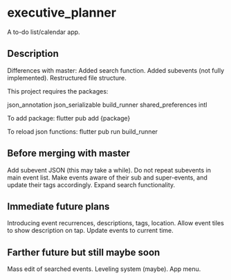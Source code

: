 # executive_planner

A to-do list/calendar app.

## Description

Differences with master:
Added search function.
Added subevents (not fully implemented).
Restructured file structure.

This project requires the packages:

json_annotation
json_serializable
build_runner
shared_preferences
intl

To add package:
flutter pub add {package}

To reload json functions:
flutter pub run build_runner

## Before merging with master

Add subevent JSON (this may take a while).
Do not repeat subevents in main event list.
Make events aware of their sub and super-events, and update their tags accordingly.
Expand search functionality.

## Immediate future plans

Introducing event recurrences, descriptions, tags, location.
Allow event tiles to show description on tap.
Update events to current time.

## Farther future but still maybe soon

Mass edit of searched events.
Leveling system (maybe).
App menu.
